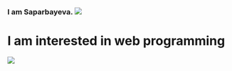 ### I am Saparbayeva. <img src="https://media0.giphy.com/media/w1OBpBd7kJqHrJnJ13/giphy.gif?cid=ecf05e472ne2fm99qvy1hyyiykc88j82g4rm2f3j88pav9si&rid=giphy.gif&ct=s">
<h1>I am interested in web programming</h1>
<img src="https://www.w3.org/html/logo/downloads/HTML5_1Color_White.png">

